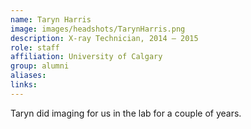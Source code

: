 ```yaml
---
name: Taryn Harris
image: images/headshots/TarynHarris.png
description: X-ray Technician, 2014 – 2015
role: staff
affiliation: University of Calgary
group: alumni
aliases: 
links:
---
```


Taryn did imaging for us in the lab for a couple of years.